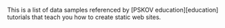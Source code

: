This is a list of data samples referenced by [PSKOV education][education] tutorials that teach you how to create static web sites.

[tutorials]: http://opengamestudio.org/pskov/en/education.html
